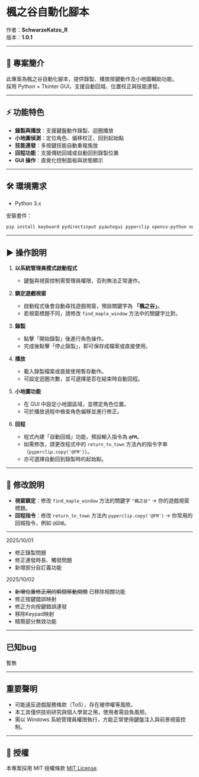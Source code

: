 # 楓之谷自動化腳本

作者：**SchwarzeKatze_R**  
版本：**1.0.1**

---

## 📖 專案簡介
此專案為楓之谷自動化腳本，提供錄製、播放按鍵動作及小地圖輔助功能。  
採用 Python + Tkinter GUI，支援自動回城、位置校正與技能連發。

---

## ⚡ 功能特色
- **錄製與播放**：支援鍵盤動作錄製、迴圈播放  
- **小地圖偵測**：定位角色、偏移校正、回到起始點  
- **技能連發**：多按鍵技能自動重複施放  
- **回程功能**：支援傳統回城或自動回到錄製位置  
- **GUI 操作**：直覺化控制面板與狀態顯示  

---

## 🛠️ 環境需求
- Python 3.x

安裝套件：
```bash
pip install keyboard pydirectinput pyautogui pyperclip opencv-python numpy pillow pywin32
```

---

## ▶️ 操作說明
1. **以系統管理員模式啟動程式**  
   - 鍵盤與視窗控制需管理員權限，否則無法正常運作。  

2. **鎖定遊戲視窗**  
   - 啟動程式後會自動尋找遊戲視窗，預設關鍵字為 **「楓之谷」**。  
   - 若視窗標題不同，請修改 `find_maple_window` 方法中的關鍵字比對。  

3. **錄製**  
   - 點擊「開始錄製」後進行角色操作。  
   - 完成後點擊「停止錄製」，即可保存成檔案或直接使用。  

4. **播放**  
   - 載入錄製檔案或直接使用暫存動作。  
   - 可設定迴圈次數，並可選擇是否在結束時自動回程。  

5. **小地圖功能**  
   - 在 GUI 中設定小地圖區域，並標定角色位置。  
   - 可於播放過程中檢查角色偏移並進行修正。  

6. **回程**  
   - 程式內建「自動回城」功能，預設輸入指令為 **`@FM`**。  
   - 如需修改，請更改程式中的 `return_to_town` 方法內的指令字串（`pyperclip.copy('@FM')`）。  
   - 亦可選擇自動回到錄製時的起始點。  


---

## 📌 修改說明
- **視窗鎖定**：修改 `find_maple_window` 方法的關鍵字 `"楓之谷"` → 你的遊戲視窗標題。  
- **回程指令**：修改 `return_to_town` 方法內 `pyperclip.copy('@FM')` → 你常用的回城指令，例如 `@回城`。  

---
2025/10/01
- 修正錄製問題
- 修正連發時長、觸發問題
- 新增部分自訂義功能

2025/10/02
- ~~新增位置修正用的瞬間移動開關~~ 已移除相關功能
- 修正按鍵錯誤映射
- 修正方向按鍵錯誤連發
- 移除Keypad映射
- 精簡部分無效功能
---

## 已知bug
暫無

---

## 重要聲明

- 可能違反遊戲服務條款（ToS），存在被停權等風險。
- 本工具僅供技術研究與個人學習之用，使用者需自負風險。
- 需以 Windows 系統管理員權限執行，方能正常使用鍵盤注入與前景視窗控制。

---

## 📄 授權
本專案採用 MIT 授權條款 [MIT License](https://github.com/kuroneko11375/Salary-Calculator/blob/main/LICENSE).
